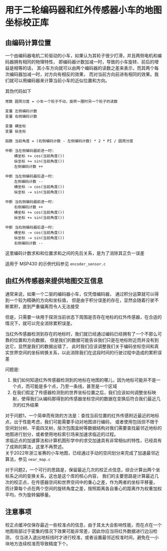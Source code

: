 # 用于二轮编码器和红外传感器小车的地图坐标校正库

## 由编码计算位置
一个由编码器电机二轮驱动的小车，如果认为其轮子很少打滑，并且两侧电机和编码器拥有相同的物理特性，
即编码器计数加减一时，导致的小车旋转、前后的增益是相等的话，
其小车方向就可以由两个编码器的读数之差来表示，而其两个每次编码器加减一时，对方向有相反的效果，
而对当前方向前进有相同的效果。我们就可以用编码器来计算当前小车的近似位置和方向。

其伪代码如下
```
常数 圆周分度 = 小车一个轮子不动，旋转一圈时另一个轮子的读数

变量 左侧编码计数
变量 右侧编码计数

变量 横坐标
变量 纵坐标

函数 当前角度 = (右侧编码计数 - 左侧编码计数) * 2 * PI / 圆周分度

中断 当左侧编码器前进一时:
    横坐标 += cos(当前角度())
    纵坐标 += sin(当前角度())
    左侧编码计数 ++
    
中断 当左侧编码器后退一时:
    左侧编码计数 --
    横坐标 -= cos(当前角度())
    纵坐标 -= sin(当前角度())
    
中断 当右侧编码器前进一时:
    右侧编码计数 ++
    横坐标 += cos(当前角度())
    纵坐标 += sin(当前角度())
    
中断 当右侧编码器后退一时:
    横坐标 -= cos(当前角度())
    纵坐标 -= sin(当前角度())
    右侧编码计数 --
```
这里编码计数求和和位置求和之间的先后关系，是为了消除其正负一误差

适用于 MSP430 的示例代码参见 `encoder_sensor.c`

## 由红外传感器来提供地图交互信息
通常来说，如果一个二驱的编码器小车，仅凭借编码器，
通过积分运算就可以得到一个较为精确的方向和坐标值，
但是由于积分误差的存在，显然会随着行驶不断累积，直到严重偏离而令人无法接受

但是，只需要一块用于探测当前状态下周围是否存在地标的红外传感器，在合适的情况下，就可以完全消除累积误差。

当红外传感器检测到存在的地标时，我们就已经通过编码已经拥有了一个不那么可靠的位置和方向数据，
但是我们的数据可能告诉我们只是在地标附近而并没有到达它，显然是我们的数据出错了，
此时我们应该调整我们关于编码坐标空间和真实世界空间的坐标转换关系，以此消除我们在这段时间的行驶过程中造成的累积误差

问题是:  
1. 我们如何知道红外传感器检测到的地标在地图的哪儿，因为地标可能并不是一个点，而可能是多个点，乃至一条线，甚至是一个区域  
2. 在我们假定了传感器检测到的世界坐标位置之后，我们应该如何调整坐标映射，使得我们从编码那得到的传感器坐标空间的数据在变换后符合我们最近几次的红外结果  

对于问题1，一个简单而有效的方法是：查找当前位置的红外传感附近最近的地标点，出于性能考虑，我们可能需要手动对地图进行编码，
或者使用包括但不限于空间划分树、平面四叉树，层次包围盒树等数据结构对我们需要查找最邻近地标的地图进行划分，或者使用地标索引场来加速求临近的过程。  
求临近点的加速算法和计算机图形学中的求交加速具有非常相似的特性，已经具有了成熟的算法，这里不再赘述。  
关于2022年浙江省赛的小车地图，已经通过手动的空间划分来完成了加速最邻近算法，参见 `near_map.c`

对于问题2，一个可行的思路是，保留最近几次的校正点信息，综合计算出两个坐标系之间的变换关系，这也是这个库的核心内容，
我们的主要思路是计算最近几次的校正点，在传感器空间和世界空间中的重心之差，作为两者的坐标平移量，
而计算每个点在两个空间的旋转角度之差，按照距离各自重心的距离作为权重加权平均，作为旋转偏移量。

## 注意事项
校正点缓冲仅保存最近一些校准点的信息，由于其太大会影响性能，而在点在一个地图局部过于密集的情况下效果可能非常差，因此你应当将红外数据进行边沿检测，
仅当进入退出地标线时才进行校准，或者设置最邻近校准时间，避免在一小块地方连续校准而导致精度下个。
